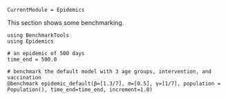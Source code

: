 ```@meta
CurrentModule = Epidemics
```

This section shows some benchmarking.

```@example
using BenchmarkTools
using Epidemics

# an epidemic of 500 days
time_end = 500.0

# benchmark the default model with 3 age groups, intervention, and vaccination
@benchmark epidemic_default(β=[1.3/7], σ=[0.5], γ=[1/7], population = Population(), time_end=time_end, increment=1.0)
```

